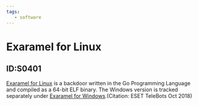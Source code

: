 ```yaml
---
tags:
   - software
---
```

# Exaramel for Linux
## ID:S0401
[Exaramel for Linux](/mitre/software/S0401) is a backdoor written in the Go Programming Language and compiled as a 64-bit ELF binary. The Windows version is tracked separately under [Exaramel for Windows](/mitre/software/S0343).(Citation: ESET TeleBots Oct 2018)
